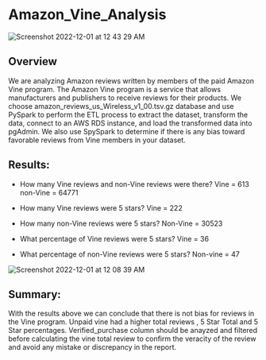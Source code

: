 # Amazon_Vine_Analysis

![Screenshot 2022-12-01 at 12 43 29 AM](https://user-images.githubusercontent.com/110786136/204983956-b1bf5f26-1710-4b60-997d-069d2d6eaac6.png)



## Overview

We are analyzing Amazon reviews written by members of the paid Amazon Vine program. The Amazon Vine program is a service that allows manufacturers and publishers to receive reviews for their products. We choose amazon_reviews_us_Wireless_v1_00.tsv.gz database and use PySpark to perform the ETL process to extract the dataset, transform the data, connect to an AWS RDS instance, and load the transformed data into pgAdmin. We also use SpySpark to determine if there is any bias toward favorable reviews from Vine members in your dataset.


## Results: 

- How many Vine reviews and non-Vine reviews were there? 
Vine = 613
non-Vine = 64771

- How many Vine reviews were 5 stars? 
Vine = 222

- How many non-Vine reviews were 5 stars?
Non-Vine = 30523

- What percentage of Vine reviews were 5 stars? 
Vine = 36

- What percentage of non-Vine reviews were 5 stars?
Non-vine = 47

![Screenshot 2022-12-01 at 12 08 39 AM](https://user-images.githubusercontent.com/110786136/204978735-61c67cfd-04cd-4f75-9bf6-8c158ff95e69.png)



## Summary: 

With the results above we can conclude that there is not bias for reviews in the Vine program. Unpaid vine had a higher total reviews , 5 Star Total and 5 Star percentages. Verified_purchase column should be anayzed and filtered before calculating the vine total review to confirm the veracity of the review and avoid any mistake or discrepancy in the report.
